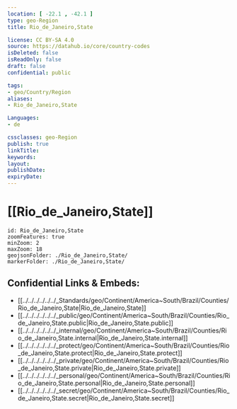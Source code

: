 ```yaml
---
location: [ -22.1 , -42.1 ] 
type: geo-Region
title: Rio_de_Janeiro,State

license: CC BY-SA 4.0
source: https://datahub.io/core/country-codes
isDeleted: false
isReadOnly: false
draft: false
confidential: public

tags:
- geo/Country/Region
aliases:
- Rio_de_Janeiro,State

Languages:
- de

cssclasses: geo-Region
publish: true
linkTitle: 
keywords: 
layout: 
publishDate: 
expiryDate: 
---
```


# [[Rio_de_Janeiro,State]] 

```leaflet
id: Rio_de_Janeiro,State
zoomFeatures: true 
minZoom: 2 
maxZoom: 18
geojsonFolder: ./Rio_de_Janeiro,State/
markerFolder: ./Rio_de_Janeiro,State/
```


## Confidential Links & Embeds: 
- [[../../../../../../_Standards/geo/Continent/America~South/Brazil/Counties/Rio_de_Janeiro,State|Rio_de_Janeiro,State]] 
- [[../../../../../../_public/geo/Continent/America~South/Brazil/Counties/Rio_de_Janeiro,State.public|Rio_de_Janeiro,State.public]] 
- [[../../../../../../_internal/geo/Continent/America~South/Brazil/Counties/Rio_de_Janeiro,State.internal|Rio_de_Janeiro,State.internal]] 
- [[../../../../../../_protect/geo/Continent/America~South/Brazil/Counties/Rio_de_Janeiro,State.protect|Rio_de_Janeiro,State.protect]] 
- [[../../../../../../_private/geo/Continent/America~South/Brazil/Counties/Rio_de_Janeiro,State.private|Rio_de_Janeiro,State.private]] 
- [[../../../../../../_personal/geo/Continent/America~South/Brazil/Counties/Rio_de_Janeiro,State.personal|Rio_de_Janeiro,State.personal]] 
- [[../../../../../../_secret/geo/Continent/America~South/Brazil/Counties/Rio_de_Janeiro,State.secret|Rio_de_Janeiro,State.secret]] 

